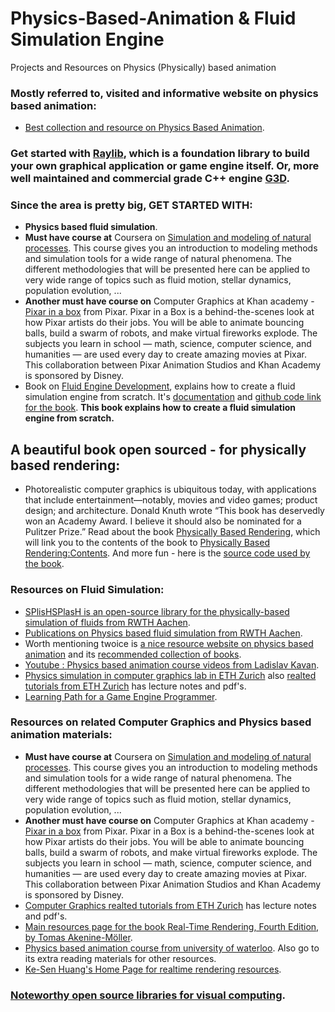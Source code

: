 # Physics-Based-Animation & Fluid Simulation Engine
Projects and Resources on Physics (Physically) based animation

### Mostly referred to, visited and informative website on physics based animation:
* [Best collection and resource on Physics Based Animation](http://www.physicsbasedanimation.com).

### Get started with [Raylib](https://github.com/roshanpoudyal/3D_interactive_graphics_rendering_engine/blob/master/README.md#getting-started-with-developing-graphical-application-or-game-engine-with-raylib-has-very-good-c-bindings-as-base-library), which is a foundation library to build your own graphical application or game engine itself. Or, more well maintained and commercial grade C++ engine [G3D](https://github.com/roshanpoudyal/3D_interactive_graphics_rendering_engine/blob/master/README.md#getting-started-with-developing-any-graphical-application-with-the-g3d-).

### Since the area is pretty big, GET STARTED WITH:
* **Physics based fluid simulation**.
* **Must have course at** Coursera on [Simulation and modeling of natural processes](https://www.coursera.org/learn/modeling-simulation-natural-processes#syllabus). This course gives you an introduction to modeling methods and simulation tools for a wide range of natural phenomena. The different methodologies that will be presented here can be applied to very wide range of topics such as fluid motion, stellar dynamics, population evolution, ...
* **Another must have course on** Computer Graphics at Khan academy - [Pixar in a box](https://www.khanacademy.org/partner-content/pixar) from Pixar. Pixar in a Box is a behind-the-scenes look at how Pixar artists do their jobs. You will be able to animate bouncing balls, build a swarm of robots, and make virtual fireworks explode. The subjects you learn in school — math, science, computer science, and humanities — are used every day to create amazing movies at Pixar. This collaboration between Pixar Animation Studios and Khan Academy is sponsored by Disney.
* Book on [Fluid Engine Development](https://fluidenginedevelopment.org), explains how to create a fluid simulation engine from scratch. It's [documentation](https://fluidenginedevelopment.org/documentation/) and [github code link for the book](https://github.com/doyubkim/fluid-engine-dev). **This book explains how to create a fluid simulation engine from scratch.**

## A beautiful book open sourced - for physically based rendering:
* Photorealistic computer graphics is ubiquitous today, with applications that include entertainment—notably, movies and video games; product design; and architecture. Donald Knuth wrote “This book has deservedly won an Academy Award. I believe it should also be nominated for a Pulitzer Prize.” Read about the book [Physically Based Rendering](http://www.pbr-book.org/), which will link you to the contents of the book to [Physically Based Rendering:Contents](http://www.pbr-book.org/3ed-2018/contents.html).
And more fun - here is the [source code used by the book](https://github.com/mmp/pbrt-v3).

### Resources on Fluid Simulation:
* [SPlisHSPlasH is an open-source library for the physically-based simulation of fluids from RWTH Aachen](https://github.com/InteractiveComputerGraphics/SPlisHSPlasH).
* [Publications on Physics based fluid simulation from RWTH Aachen](https://animation.rwth-aachen.de/publication/0560_0559_0558_051_0555_0554_0549_054/).
* Worth mentioning twoice is [a nice resource website on physics based animation](http://www.physicsbasedanimation.com) and its [recommended collection of books](http://www.physicsbasedanimation.com/books-2/).
* [Youtube : Physics based animation course videos from Ladislav Kavan](https://www.youtube.com/playlist?list=PL_a9tY9IhJuM2dIVCH_ZC0Pn5871eDY7_).
* [Physics simulation in computer graphics lab in ETH Zurich](https://graphics.ethz.ch/research/physics_simulation/) also [realted tutorials from ETH Zurich](https://graphics.ethz.ch/publications/tutorials.php) has lecture notes and pdf's.
* [Learning Path for a Game Engine Programmer](https://miloyip.github.io/game-programmer/game-programmer.pdf).

### Resources on related Computer Graphics and Physics based animation materials:
* **Must have course at** Coursera on [Simulation and modeling of natural processes](https://www.coursera.org/learn/modeling-simulation-natural-processes#syllabus). This course gives you an introduction to modeling methods and simulation tools for a wide range of natural phenomena. The different methodologies that will be presented here can be applied to very wide range of topics such as fluid motion, stellar dynamics, population evolution, ...
* **Another must have course on** Computer Graphics at Khan academy - [Pixar in a box](https://www.khanacademy.org/partner-content/pixar) from Pixar. Pixar in a Box is a behind-the-scenes look at how Pixar artists do their jobs. You will be able to animate bouncing balls, build a swarm of robots, and make virtual fireworks explode. The subjects you learn in school — math, science, computer science, and humanities — are used every day to create amazing movies at Pixar. This collaboration between Pixar Animation Studios and Khan Academy is sponsored by Disney.
* [Computer Graphics realted tutorials from ETH Zurich](https://graphics.ethz.ch/publications/tutorials.php) has lecture notes and pdf's.
* [Main resources page for the book Real-Time Rendering, Fourth Edition, by Tomas Akenine-Möller](http://www.realtimerendering.com/).
* [Physics based animation course from university of waterloo](https://cs.uwaterloo.ca/~c2batty/courses/CS888_2014/). Also go to its extra reading materials for other resources.
* [Ke-Sen Huang's Home Page for realtime rendering resources](http://kesen.realtimerendering.com).

### [Noteworthy open source libraries for visual computing](https://github.com/roshanpoudyal/Visual-Computing-Markerless-Motion-Pose-Face-detection-tracking-and-3D-reconstruction#noteworthy-open-source-libraries-for-visual-computing).


